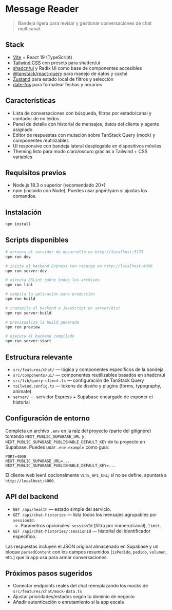 # Message Reader

> Bandeja ligera para revisar y gestionar conversaciones de chat multicanal.

## Stack

- [Vite](https://vitejs.dev/) + React 19 (TypeScript)
- [Tailwind CSS](https://tailwindcss.com/) con presets para shadcn/ui
- [shadcn/ui](https://ui.shadcn.com/) y Radix UI como base de componentes accesibles
- [@tanstack/react-query](https://tanstack.com/query/latest) para manejo de datos y caché
- [Zustand](https://zustand-demo.pmnd.rs/) para estado local de filtros y selección
- [date-fns](https://date-fns.org/) para formatear fechas y horarios

## Características

- Lista de conversaciones con búsqueda, filtros por estado/canal y contador de no leídos
- Panel de detalle con historial de mensajes, datos del cliente y agente asignado
- Editor de respuestas con mutación sobre TanStack Query (mock) y componentes reutilizables
- UI responsive con bandeja lateral desplegable en dispositivos móviles
- Theming listo para modo claro/oscuro gracias a Tailwind + CSS variables

## Requisitos previos

- Node.js 18.3 o superior (recomendado 20+)
- npm (incluido con Node). Puedes usar pnpm/yarn si ajustas los comandos.

## Instalación

```powershell
npm install
```

## Scripts disponibles

```powershell
# arranca el servidor de desarrollo en http://localhost:5173
npm run dev

# inicia el backend Express con recarga en http://localhost:4000
npm run server:dev

# ejecuta ESLint sobre todos los archivos
npm run lint

# compila la aplicación para producción
npm run build

# transpila el backend a JavaScript en server/dist
npm run server:build

# previsualiza la build generada
npm run preview

# ejecuta el backend compilado
npm run server:start
```

## Estructura relevante

- `src/features/chat/` — lógica y componentes específicos de la bandeja
- `src/components/ui/` — componentes reutilizables basados en shadcn/ui
- `src/lib/query-client.ts` — configuración de TanStack Query
- `tailwind.config.ts` — tokens de diseño y plugins (forms, typography, animate)
- `server/` — servidor Express + Supabase encargado de exponer el historial

## Configuración de entorno

Completa un archivo `.env` en la raíz del proyecto (parte del gitignore) tomando `NEXT_PUBLIC_SUPABASE_URL` y `NEXT_PUBLIC_SUPABASE_PUBLISHABLE_DEFAULT_KEY` de tu proyecto en Supabase. Puedes usar `.env.example` como guía:

```env
PORT=4000
NEXT_PUBLIC_SUPABASE_URL=...
NEXT_PUBLIC_SUPABASE_PUBLISHABLE_DEFAULT_KEY=...
```

El cliente web leerá opcionalmente `VITE_API_URL`; si no se define, apuntará a `http://localhost:4000`.

## API del backend

- `GET /api/health` — estado simple del servicio.
- `GET /api/chat-histories` — lista todos los mensajes agrupables por `sessionId`.
	- Parámetros opcionales: `sessionId` (filtra por número/canal), `limit`.
- `GET /api/chat-histories/:sessionId` — historial del identificador específico.

Las respuestas incluyen el JSON original almacenado en Supabase y un bloque `parsedContent` con los campos resumidos (`isPedido`, `pedido`, `volumen`, etc.) que la app usa para armar conversaciones.

## Próximos pasos sugeridos

- Conectar endpoints reales del chat reemplazando los mocks de `src/features/chat/mock-data.ts`
- Ajustar prioridades/estados según tu dominio de negocio
- Añadir autenticación o enrutamiento si la app escala
